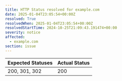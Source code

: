```yaml
---
title: HTTP Status resolved for example.com
date: 2025-01-04T23:05:54+00:00Z
resolved: True
resolvedWhen: 2025-01-04T23:05:54+00:00Z
resolvedStartTime: 2024-10-25T21:09:43.191474+00:00
severity: notice
affected:
  - example.com
section: issue
---
```


| Expected Statuses | Actual Status  |
|-------------------|----------------|
| 200, 301, 302 | 200 |
